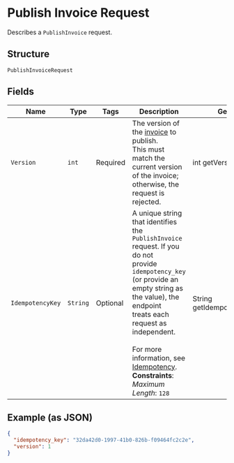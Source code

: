 
# Publish Invoice Request

Describes a `PublishInvoice` request.

## Structure

`PublishInvoiceRequest`

## Fields

| Name | Type | Tags | Description | Getter |
|  --- | --- | --- | --- | --- |
| `Version` | `int` | Required | The version of the [invoice](entity:Invoice) to publish.<br>This must match the current version of the invoice; otherwise, the request is rejected. | int getVersion() |
| `IdempotencyKey` | `String` | Optional | A unique string that identifies the `PublishInvoice` request. If you do not<br>provide `idempotency_key` (or provide an empty string as the value), the endpoint<br>treats each request as independent.<br><br>For more information, see [Idempotency](https://developer.squareup.com/docs/working-with-apis/idempotency).<br>**Constraints**: *Maximum Length*: `128` | String getIdempotencyKey() |

## Example (as JSON)

```json
{
  "idempotency_key": "32da42d0-1997-41b0-826b-f09464fc2c2e",
  "version": 1
}
```

